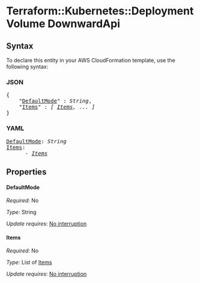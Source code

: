 # Terraform::Kubernetes::Deployment Volume DownwardApi

## Syntax

To declare this entity in your AWS CloudFormation template, use the following syntax:

### JSON

<pre>
{
    "<a href="#defaultmode" title="DefaultMode">DefaultMode</a>" : <i>String</i>,
    "<a href="#items" title="Items">Items</a>" : <i>[ <a href="volume-downwardapi-items.md">Items</a>, ... ]</i>
}
</pre>

### YAML

<pre>
<a href="#defaultmode" title="DefaultMode">DefaultMode</a>: <i>String</i>
<a href="#items" title="Items">Items</a>: <i>
      - <a href="volume-downwardapi-items.md">Items</a></i>
</pre>

## Properties

#### DefaultMode

_Required_: No

_Type_: String

_Update requires_: [No interruption](https://docs.aws.amazon.com/AWSCloudFormation/latest/UserGuide/using-cfn-updating-stacks-update-behaviors.html#update-no-interrupt)

#### Items

_Required_: No

_Type_: List of <a href="volume-downwardapi-items.md">Items</a>

_Update requires_: [No interruption](https://docs.aws.amazon.com/AWSCloudFormation/latest/UserGuide/using-cfn-updating-stacks-update-behaviors.html#update-no-interrupt)

